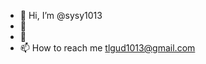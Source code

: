 - 👋 Hi, I’m @sysy1013
- 👀 <!--I’m interested in front-end, back-end-->
- 🌱 <!--I’m currently learning react, vue-->
- 📫 How to reach me tlgud1013@gmail.com

<!---
sysy1013/sysy1013 is a ✨ special ✨ repository because its `README.md` (this file) appears on your GitHub profile.
You can click the Preview link to take a look at your changes.
--->
